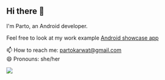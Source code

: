 ## Hi there 👋 

I'm Parto, an Android developer.

Feel free to look at my work example [Android showcase app](https://github.com/partokarwat/showcase-app)

📫 How to reach me: partokarwat@gmail.com <br/>
😄 Pronouns: she/her <br/>

[![](https://visitcount.itsvg.in/api?id=partokarwat&label=Profile%20Views&color=1&icon=4&pretty=false)](https://visitcount.itsvg.in)
<!--
**partokarwat/partokarwat** is a ✨ _special_ ✨ repository because its `README.md` (this file) appears on your GitHub profile.

Here are some ideas to get you started:

- 🔭 I’m currently working on ...
- 🌱 I’m currently learning ...
- 👯 I’m looking to collaborate on ...
- 🤔 I’m looking for help with ...
- 💬 Ask me about ...
- 📫 How to reach me: ...
- 😄 Pronouns: ...
- ⚡ Fun fact: ...
-->
